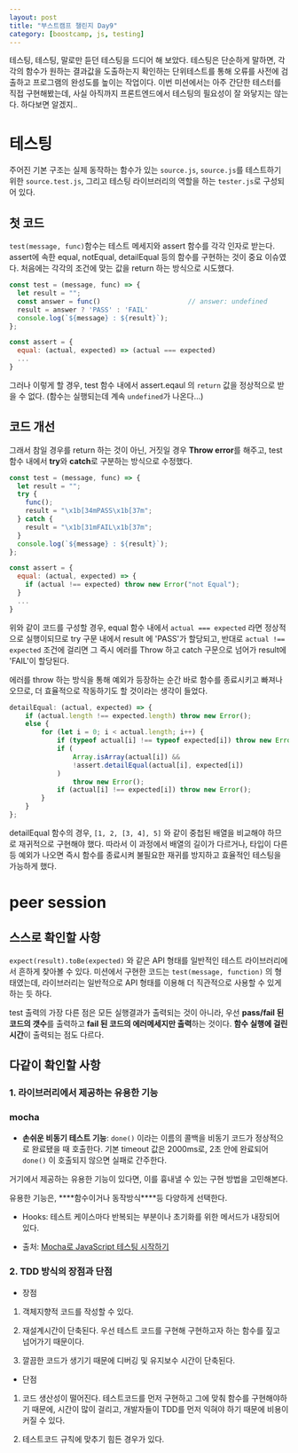 ```yaml
---
layout: post
title: "부스트캠프 챌린지 Day9"
category: [boostcamp, js, testing]
---
```


테스팅, 테스팅, 말로만 듣던 테스팅을 드디어 해 보았다. 테스팅은 단순하게 말하면, 각각의 함수가 원하는 결과값을 도출하는지 확인하는 단위테스트를 통해 오류를 사전에 검출하고 프로그램의 완성도를 높이는 작업이다. 이번 미션에서는 아주 간단한 테스터를 직접 구현해봤는데, 사실 아직까지 프론트엔드에서 테스팅의 필요성이 잘 와닿지는 않는다. 하다보면 알겠지..

# **테스팅**

주어진 기본 구조는 실제 동작하는 함수가 있는 `source.js`, `source.js`를 테스트하기 위한 `source.test.js`, 그리고 테스팅 라이브러리의 역할을 하는 `tester.js`로 구성되어 있다.

## **첫 코드**

`test(message, func)`함수는 테스트 메세지와 assert 함수를 각각 인자로 받는다. assert에 속한 equal, notEqual, detailEqual 등의 함수를 구현하는 것이 중요 이슈였다. 처음에는 각각의 조건에 맞는 값을 return 하는 방식으로 시도했다.

```js
const test = (message, func) => {
  let result = "";
  const answer = func()           			 // answer: undefined
  result = answer ? 'PASS' : 'FAIL'
  console.log(`${message} : ${result}`);
};

const assert = {
  equal: (actual, expected) => (actual === expected)
  ...
}
```

그러나 이렇게 할 경우, test 함수 내에서 assert.eqaul 의 `return` 값을 정상적으로 받을 수 없다. (함수는 실행되는데 계속 `undefined`가 나온다…)

## **코드 개선**

그래서 참일 경우를 return 하는 것이 아닌, 거짓일 경우 **Throw error**를 해주고, test 함수 내에서 **try**와 **catch**로 구분하는 방식으로 수정했다.

```js
const test = (message, func) => {
  let result = "";
  try {
    func();
    result = "\x1b[34mPASS\x1b[37m";
  } catch {
    result = "\x1b[31mFAIL\x1b[37m";
  }
  console.log(`${message} : ${result}`);
};

const assert = {
  equal: (actual, expected) => {
    if (actual !== expected) throw new Error("not Equal");
  }
  ...
}
```

위와 같이 코드를 구성할 경우, equal 함수 내에서 `actual === expected` 라면 정상적으로 실행이되므로 try 구문 내에서 result 에 'PASS'가 할당되고, 반대로 `actual !== expected` 조건에 걸리면 그 즉시 에러를 Throw 하고 catch 구문으로 넘어가 result에 'FAIL'이 할당된다.

에러를 throw 하는 방식을 통해 예외가 등장하는 순간 바로 함수를 종료시키고 빠져나오므로, 더 효율적으로 작동하기도 할 것이라는 생각이 들었다.

```js
detailEqual: (actual, expected) => {
    if (actual.length !== expected.length) throw new Error();
    else {
        for (let i = 0; i < actual.length; i++) {
            if (typeof actual[i] !== typeof expected[i]) throw new Error();
            if (
                Array.isArray(actual[i]) &&
                !assert.detailEqual(actual[i], expected[i])
            )
                throw new Error();
            if (actual[i] !== expected[i]) throw new Error();
        }
    }
};
```

detailEqual 함수의 경우, `[1, 2, [3, 4], 5]` 와 같이 중첩된 배열을 비교해야 하므로 재귀적으로 구현해야 했다. 따라서 이 과정에서 배열의 길이가 다르거나, 타입이 다른 등 예외가 나오면 즉시 함수를 종료시켜 불필요한 재귀를 방지하고 효율적인 테스팅을 가능하게 했다.

# peer session

## **스스로 확인할 사항**

`expect(result).toBe(expected)` 와 같은 API 형태를 일반적인 테스트 라이브러리에서 흔하게 찾아볼 수 있다. 미션에서 구현한 코드는 `test(message, function)` 의 형태였는데, 라이브러리는 일반적으로 API 형태를 이용해 더 직관적으로 사용할 수 있게 하는 듯 하다.

test 출력의 가장 다른 점은 모든 실행결과가 출력되는 것이 아니라, 우선 **pass/fail 된 코드의 갯수**를 출력하고 **fail 된 코드의 에러메세지만 출력**하는 것이다. **함수 실행에 걸린 시간**이 출력되는 점도 다르다.

## **다같이 확인할 사항**

### **1. 라이브러리에서 제공하는 유용한 기능**

### **mocha**

-   **손쉬운 비동기 테스트 기능**: `done()` 이라는 이름의 콜백을 비동기 코드가 정상적으로 완료됐을 때 호출한다. 기본 timeout 값은 2000ms로, 2초 안에 완료되어 `done()` 이 호출되지 않으면 실패로 간주한다.

거기에서 제공하는 유용한 기능이 있다면, 이를 흉내낼 수 있는 구현 방법을 고민해본다.

유용한 기능은, \***\*함수이거나 동작방식\*\***등 다양하게 선택한다.

-   Hooks: 테스트 케이스마다 반복되는 부분이나 초기화를 위한 메서드가 내장되어 있다.

-   출처: [Mocha로 JavaScript 테스팅 시작하기](https://programmingsummaries.tistory.com/383)

### **2. TDD 방식의 장점과 단점**

-   장점

1. 객체지향적 코드를 작성할 수 있다.

2. 재설계시간이 단축된다. 우선 테스트 코드를 구현해 구현하고자 하는 함수를 짚고 넘어가기 때문이다.

3. 깔끔한 코드가 생기기 때문에 디버깅 및 유지보수 시간이 단축된다.

-   단점

1. 코드 생산성이 떨어진다. 테스트코드를 먼저 구현하고 그에 맞춰 함수를 구현해야하기 때문에, 시간이 많이 걸리고, 개발자들이 TDD를 먼저 익혀야 하기 때문에 비용이 커질 수 있다.

2. 테스트코드 규칙에 맞추기 힘든 경우가 있다.
